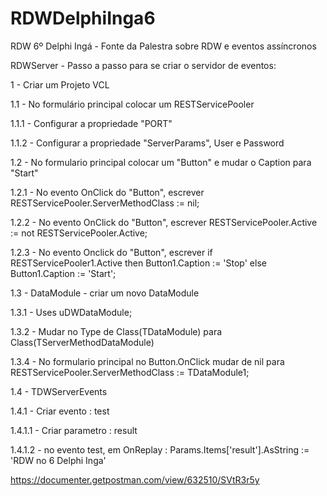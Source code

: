 # RDWDelphiInga6
RDW 6º Delphi Ingá -  Fonte da Palestra sobre RDW e eventos assíncronos

RDWServer - Passo a passo para se criar o servidor de eventos:

1 - Criar um Projeto VCL

1.1 - No formulário principal colocar um RESTServicePooler

1.1.1 - Configurar a propriedade "PORT"

1.1.2 - Configurar a propriedade "ServerParams", User e Password 

1.2 - No formulario principal colocar um "Button" e mudar o Caption para "Start"

1.2.1 - No evento OnClick do "Button", escrever RESTServicePooler.ServerMethodClass := nil;

1.2.2 - No evento OnClick do "Button", escrever RESTServicePooler.Active := not RESTServicePooler.Active;

1.2.3 - No evento Onclick do "Button", escrever   if RESTServicePooler1.Active then
    Button1.Caption := 'Stop'
  else
    Button1.Caption := 'Start';

1.3 - DataModule - criar um novo DataModule

1.3.1 - Uses uDWDataModule;

1.3.2 - Mudar no Type de Class(TDataModule) para Class(TServerMethodDataModule)

1.3.4 - No formulario principal no Button.OnClick mudar de nil para RESTServicePooler.ServerMethodClass := TDataModule1;

1.4 - TDWServerEvents

1.4.1 - Criar evento : test

1.4.1.1 - Criar parametro : result

1.4.1.2 - no evento test, em OnReplay :	Params.Items['result'].AsString := 'RDW no 6 Delphi Inga'
			
			
https://documenter.getpostman.com/view/632510/SVtR3r5y
